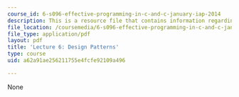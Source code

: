 ```yaml
---
course_id: 6-s096-effective-programming-in-c-and-c-january-iap-2014
description: This is a resource file that contains information regarding lecture 6.
file_location: /coursemedia/6-s096-effective-programming-in-c-and-c-january-iap-2014/a62a91ae256211755e4fcfe92109a496_MIT6_S096IAP14_Lecture6.pdf
file_type: application/pdf
layout: pdf
title: 'Lecture 6: Design Patterns'
type: course
uid: a62a91ae256211755e4fcfe92109a496

---
```

None